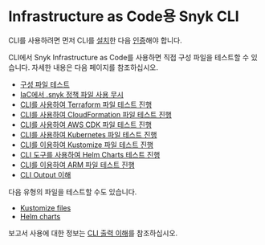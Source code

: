 # Infrastructure as Code용 Snyk CLI

CLI를 사용하려면 먼저 CLI를 [설치](broken-reference)한 다음 [인증](broken-reference)해야 합니다.

CLI에서 Snyk Infrastructure as Code를 사용하면 직접 구성 파일을 테스트할 수 있습니다. 자세한 내용은 다음 페이지를 참조하십시오.

* [구성 파일 테스트](test-your-configuration-files.md)
* [IaC에서 .snyk 정책 파일 사용 무시](iac-ignores-using-the-.snyk-policy-file.md)
* [CLI를 사용하여 Terraform 파일 테스트 진행](test-your-terraform-files-with-the-cli-tool.md)
* [CLI를 사용하여 CloudFormation 파일 테스트 진행](test-your-cloudformation-files-with-cli-tool.md)
* [CLI를 사용하여 AWS CDK 파일 테스트 진행](test-your-aws-cdk-files-with-our-cli-tool.md)
* [CLI를 사용하여 Kubernetes 파일 테스트 진행](test-your-kubernetes-files-with-our-cli-tool.md)
* [CLI를 이용하여 Kustomize 파일 테스트 진행](test-your-kustomize-files-with-our-cli-tool.md)
* [CLI 도구를 사용하여 Helm Charts 테스트 진행](test-your-helm-charts-with-our-cli-tool.md)
* [CLI를 이용하여 ARM 파일 테스트 진행](test-your-arm-files-with-the-cli-tool.md)
* [CLI Output 이해](understanding-configuration-scan-issues.md)

다음 유형의 파일을 테스트할 수도 있습니다.

* [Kustomize files](test-your-kustomize-files-with-our-cli-tool.md)
* [Helm charts](test-your-helm-charts-with-our-cli-tool.md)

보고서 사용에 대한 정보는 [CLI 출력 이해](understanding-configuration-scan-issues.md)를 참조하십시오.
